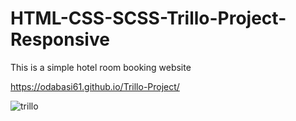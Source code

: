 # HTML-CSS-SCSS-Trillo-Project-Responsive

This is a simple hotel room booking website

https://odabasi61.github.io/Trillo-Project/

![trillo](https://user-images.githubusercontent.com/114237174/206859001-43523967-d939-42fb-bc98-ef777ac6dc23.png)
